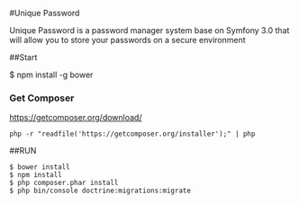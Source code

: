#Unique Password

Unique Password is a password manager system base on Symfony 3.0 that will allow you
to store your passwords on a secure environment

##Start

$ npm install -g bower

### Get Composer

https://getcomposer.org/download/

```
php -r "readfile('https://getcomposer.org/installer');" | php
```

##RUN

```
$ bower install
$ npm install
$ php composer.phar install
$ php bin/console doctrine:migrations:migrate
```
